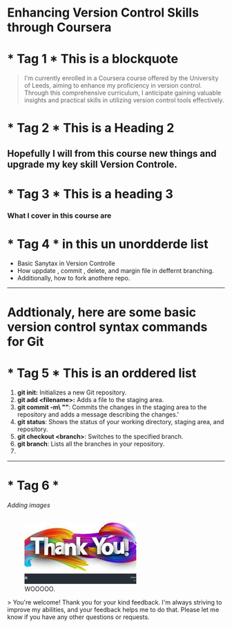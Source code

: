 # Enhancing Version Control Skills through Coursera 

 # * Tag 1 *  This is a blockquote
> I'm currently enrolled in a Coursera course offered by the University of Leeds, aiming to enhance my proficiency in version control. Through this comprehensive curriculum, I anticipate gaining valuable insights and practical skills in utilizing version control tools effectively.
 # * Tag 2 *  This is a Heading 2
## Hopefully I will from this course new things and upgrade my key skill **Version Controle**.
 # * Tag 3 *  This is a heading 3
### What I cover in this course are
 # * Tag 4 *  in this un unordderde list
- Basic Sanytax in Version Controlle
- How uppdate , commit , delete, and margin file in deffernt branching.
- Additionally, how to fork anothere repo.

---
# Addtionaly, here are some basic version control syntax commands for Git
 # * Tag 5 *  This is an orddered list
1. **git init:** Initializes a new Git repository.
2. **git add \<filename>:** Adds a file to the staging area.
3. **git commit -m\ "<message>"**: Commits the changes in the staging area to the repository and adds a message describing the changes.'
4. **git status**: Shows the status of your working directory, staging area, and repository.
5. **git checkout \<branch>**: Switches to the specified branch.
6. **git branch**: Lists all the branches in your repository.
7. 
---
 # * Tag 6 *
 ###### Adding images

<figure>
    <img src="imag1.jpg"
         alt="Thank You!!">
    <figcaption>WOOOOO.</figcaption>
</figure>
> You're welcome! Thank you for your kind feedback. I'm always striving to improve my abilities, and your feedback helps me to do that. Please let me know if you have any other questions or requests.

